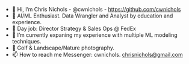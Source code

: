 - 👋 Hi, I’m Chris Nichols - @cwnichols - https://github.com/cwnichols
- 👀 AI/ML Enthusiast. Data Wrangler and Analyst by education and experience. 
- 🏢 Day job: Director Strategy & Sales Ops @ FedEx
- 🌱 I’m currently expaning my experience with multiple ML modeling techniques. 
- 💞️ Golf & Landscape/Nature photography.
- 📫 How to reach me Messenger: cwnichols. chrisnichols@gmail.com


